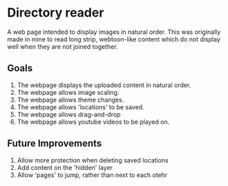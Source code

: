 # Directory reader
A web page intended to display images in natural order. This was originally made in mine to read long strip, webtoon-like content which do not display well when they are not joined together.

## Goals
1. The webpage displays the uploaded content in natural order.
2. The webpage allows image scaling.
3. The webpage allows theme changes.
4. The webpage allows 'locations' to be saved.
5. The webpage allows drag-and-drop
6. The webpage allows youtube videos to be played on.

## Future Improvements
1. Allow more protection when deleting saved locations
2. Add content on the 'hidden' layer
3. Allow 'pages' to jump, rather than next to each otehr
